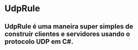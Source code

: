 # UdpRule 

## UdpRule é uma maneira super simples de construir clientes e servidores usando o protocolo UDP em C#.
